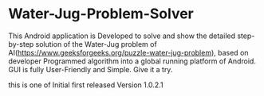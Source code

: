 # Water-Jug-Problem-Solver
This Android application is Developed to solve and show the detailed step-by-step solution of the Water-Jug problem of AI(https://www.geeksforgeeks.org/puzzle-water-jug-problem), based on developer Programmed algorithm into a global running platform of Android. GUI is fully User-Friendly and Simple. Give it a try.



this is one of Initial first released Version 1.0.2.1
